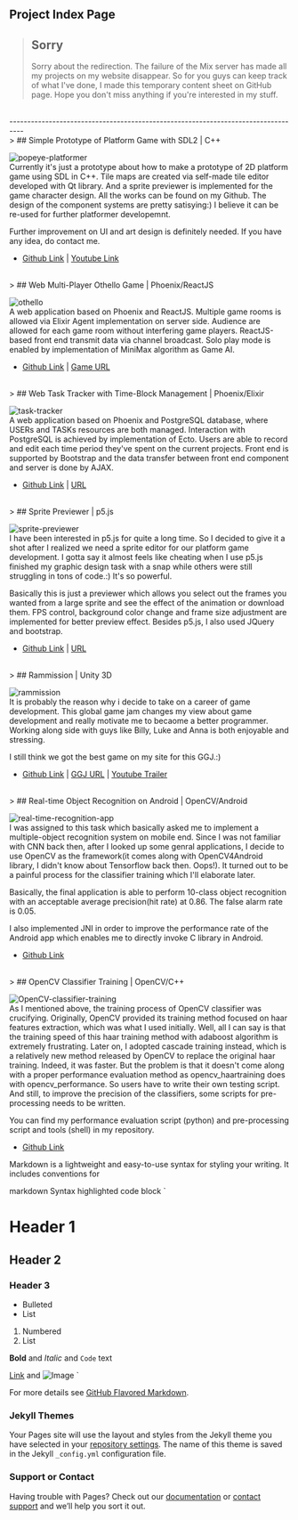 ## Project Index Page

> ## **Sorry** 
> Sorry about the redirection. The failure of the Mix server has made all my projects on my website disappear. So for you guys can keep track of what I've done, I made this temporary content sheet on GitHub page. Hope you don't miss anything if you're interested in my stuff.

<br />
----------------------------------------------------------------------------------
<br />
> ## Simple Prototype of Platform Game with SDL2 | C++

![popeye-platformer](/images/platformer.png)
<br />
Currently it's just a prototype about how to make a prototype of 2D platform game using SDL in C++. Tile maps are created via self-made tile editor developed with Qt library. And a sprite previewer is implemented for the game character design. All the works can be found on my Github. The design of the component systems are pretty satisying:) I believe it can be re-used for further platformer developemnt.

Further improvement on UI and art design is definitely needed. If you have any idea, do contact me.
- [Github Link](https://github.com/Wycode-fish/Popeye-Platform-Game-SDL2) | [Youtube Link](https://www.youtube.com/watch?v=-vvl9IDg0vU)

<br />
> ## Web Multi-Player Othello Game | Phoenix/ReactJS

![othello](/images/othello.png)
<br />
A web application based on Phoenix and ReactJS. Multiple game rooms is allowed via Elixir Agent implementation on server side. Audience are allowed for each game room without interfering game players.
ReactJS-based front end transmit data via channel broadcast. 
Solo play mode is enabled by implementation of MiniMax algorithm as Game AI.
- [Github Link](https://github.com/Wycode-fish/Multi-Player-Othello-Game) | [Game URL](http://othello.luqi.eason.space/)

<br />
> ## Web Task Tracker with Time-Block Management | Phoenix/Elixir

![task-tracker](/images/task-tracker.png)
<br />
A web application based on Phoenix and PostgreSQL database, where USERs and TASKs resources are both managed. Interaction with PostgreSQL is achieved by implementation of Ecto. Users are able to record and edit each time period they've spent on the current projects.
Front end is supported by Bootstrap and the data transfer between front end component and server is done by AJAX.
- [Github Link](https://github.com/Wycode-fish/WEBDEV-TASK-TRACKER-2) | [URL](http://tasks2.eason.space/)

<br />
> ## Sprite Previewer | p5.js

![sprite-previewer](/images/sprite-previewer.png)
<br />
I have been interested in p5.js for quite a long time. So I decided to give it a shot after I realized we need a sprite editor for our platform game development. I gotta say it almost feels like cheating when I use p5.js finished my graphic design task with a snap while others were still struggling in tons of code.:) It's so powerful.

Basically this is just a previewer which allows you select out the frames you wanted from a large sprite and see the effect of the animation or download them. FPS control, background color change and frame size adjustment are implemented for better preview effect. 
Besides p5.js, I also used JQuery and bootstrap.
- [Github Link](https://github.com/Wycode-fish/Sprite-Previewer) | [URL](http://sprite.eason.space/)

<br />
> ## Rammission | Unity 3D

![rammission](/images/rammission.png)
<br />
It is probably the reason why i decide to take on a career of game development. This global game jam changes my view about game development and really motivate me to becaome a better programmer. Working along side with guys like Billy, Luke and Anna is both enjoyable and stressing. 

I still think we got the best game on my site for this GGJ.:)
- [Github Link](https://github.com/heyx3/Rammission) | [GGJ URL](https://globalgamejam.org/2018/games/rammission) | [Youtube Trailer](https://www.youtube.com/watch?v=eNMZHBhoarg&feature=youtu.be)

<br />
> ## Real-time Object Recognition on Android | OpenCV/Android

![real-time-recognition-app](/images/android2.png)
<br />
I was assigned to this task which basically asked me to implement a multiple-object recognition system on mobile end. Since I was not familiar with CNN back then, after I looked up some genral applications, I decide to use OpenCV as the framework(it comes along with OpenCV4Android library, I didn't know about Tensorflow back then. Oops!). It turned out to be a painful process for the classifier training which I'll elaborate later. 

Basically, the final application is able to perform 10-class object recognition with an acceptable average precision(hit rate) at 0.86. The false alarm rate is 0.05.

I also implemented JNI in order to improve the performance rate of the Android app which enables me to directly invoke C library in Android.
- [Github Link](https://github.com/Wycode-fish/Real-time-Object-Recognition-on-Android)

<br />
> ## OpenCV Classifier Training | OpenCV/C++

![OpenCV-classifier-training](/images/opencv.png)
<br />
As I mentioned above, the training process of OpenCV classifier was crucifying. Originally, OpenCV provided its training method focused on haar features extraction, which was what I used initially. Well, all I can say is that the training speed of this haar training method with adaboost algorithm is  extremely frustrating. Later on, I adopted cascade training instead, which is a relatively new method released by OpenCV to replace the original haar training. Indeed, it was faster. But the problem is that it doesn't come along with a proper performance evaluation method as opencv_haartraining does with opencv_performance. So users have to write their own testing script. And still, to improve the precision of the classifiers, some scripts for pre-processing needs to be written.

You can find my performance evaluation script (python) and pre-processing script and tools (shell) in my repository.
- [Github Link](https://github.com/Wycode-fish/OpenCV-Classifier-Training)


Markdown is a lightweight and easy-to-use syntax for styling your writing. It includes conventions for

markdown
Syntax highlighted code block
`
# Header 1
## Header 2
### Header 3

- Bulleted
- List

1. Numbered
2. List

**Bold** and _Italic_ and `Code` text

[Link](url) and ![Image](src)
`

For more details see [GitHub Flavored Markdown](https://guides.github.com/features/mastering-markdown/).

### Jekyll Themes

Your Pages site will use the layout and styles from the Jekyll theme you have selected in your [repository settings](https://github.com/Wycode-fish/Wycode-fish.github.io/settings). The name of this theme is saved in the Jekyll `_config.yml` configuration file.

### Support or Contact

Having trouble with Pages? Check out our [documentation](https://help.github.com/categories/github-pages-basics/) or [contact support](https://github.com/contact) and we’ll help you sort it out.
